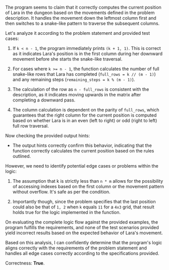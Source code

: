 The program seems to claim that it correctly computes the current position of Lara in the dungeon based on the movements defined in the problem description. It handles the movement down the leftmost column first and then switches to a snake-like pattern to traverse the subsequent columns. 

Let's analyze it according to the problem statement and provided test cases:

1. If `k < n - 1`, the program immediately prints `(k + 1, 1)`. This is correct as it indicates Lara's position is in the first column during her downward movement before she starts the snake-like traversal.

2. For cases where `k >= n - 1`, the function calculates the number of full snake-like rows that Lara has completed (`full_rows = k // (m - 1)`) and any remaining steps (`remaining_steps = k % (m - 1)`).

3. The calculation of the row as `n - full_rows` is consistent with the description, as it indicates moving upwards in the matrix after completing a downward pass.

4. The column calculation is dependent on the parity of `full_rows`, which guarantees that the right column for the current position is computed based on whether Lara is in an even (left to right) or odd (right to left) full row traversal.

Now checking the provided output hints:

- The output hints correctly confirm this behavior, indicating that the function correctly calculates the current position based on the rules outlined.

However, we need to identify potential edge cases or problems within the logic:

1. The assumption that k is strictly less than `n * m` allows for the possibility of accessing indexes based on the first column or the movement pattern without overflow. It's safe as per the condition.

2. Importantly though, since the problem specifies that the last position could also be that of `1, 2` when `k` equals `11` for a `4x3` grid, that result holds true for the logic implemented in the function.

On evaluating the complete logic flow against the provided examples, the program fulfills the requirements, and none of the test scenarios provided yield incorrect results based on the expected behavior of Lara's movement.

Based on this analysis, I can confidently determine that the program's logic aligns correctly with the requirements of the problem statement and handles all edge cases correctly according to the specifications provided.

Correctness: **True**.